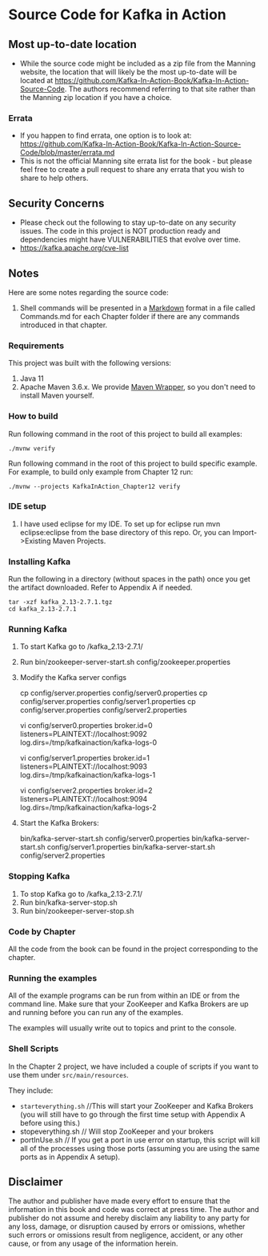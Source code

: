 # Source Code for Kafka in Action

## Most up-to-date location
* While the source code might be included as a zip file from the Manning website, the location that will likely be the most up-to-date will be located at https://github.com/Kafka-In-Action-Book/Kafka-In-Action-Source-Code. The authors recommend referring to that site rather than the Manning zip location if you have a choice.


### Errata

* If you happen to find errata, one option is to look at: https://github.com/Kafka-In-Action-Book/Kafka-In-Action-Source-Code/blob/master/errata.md
* This is not the official Manning site errata list for the book - but please feel free to create a pull request to share any errata that you wish to share to help others.

## Security Concerns
* Please check out the following to stay up-to-date on any security issues. The code in this project is NOT production ready and dependencies might have VULNERABILITIES that evolve over time.
* https://kafka.apache.org/cve-list


## Notes

Here are some notes regarding the source code:

1. Shell commands will be presented in a [Markdown](https://daringfireball.net/projects/markdown/syntax) format in a file called Commands.md for each Chapter folder if there are any commands introduced in that chapter.

### Requirements
This project was built with the following versions:

1. Java 11 
2. Apache Maven 3.6.x.
We provide [Maven Wrapper](https://github.com/takari/maven-wrapper), so you don't need to install Maven yourself.

### How to build

Run following command in the root of this project to build all examples:

    ./mvnw verify 

Run following command in the root of this project to build specific example.
For example, to build only example from Chapter 12 run:

    ./mvnw --projects KafkaInAction_Chapter12 verify

### IDE setup
 
1. I have used eclipse for my IDE. To set up for eclipse run mvn eclipse:eclipse from the base directory of this repo. Or, you can Import->Existing Maven Projects.


### Installing Kafka
Run the following in a directory (without spaces in the path) once you get the artifact downloaded. Refer to Appendix A if needed.

    tar -xzf kafka_2.13-2.7.1.tgz
    cd kafka_2.13-2.7.1

### Running Kafka
1. To start Kafka go to <install dir>/kafka_2.13-2.7.1/
2. Run bin/zookeeper-server-start.sh config/zookeeper.properties
3. Modify the Kafka server configs

	
	cp config/server.properties config/server0.properties
	cp config/server.properties config/server1.properties
	cp config/server.properties config/server2.properties
	
	vi config/server0.properties
	broker.id=0
	listeners=PLAINTEXT://localhost:9092
	log.dirs=/tmp/kafkainaction/kafka-logs-0
	
	vi config/server1.properties
	broker.id=1
	listeners=PLAINTEXT://localhost:9093
	log.dirs=/tmp/kafkainaction/kafka-logs-1
	
	vi config/server2.properties
	broker.id=2
	listeners=PLAINTEXT://localhost:9094
	log.dirs=/tmp/kafkainaction/kafka-logs-2
	
4. Start the Kafka Brokers:
    
	
    bin/kafka-server-start.sh config/server0.properties
    bin/kafka-server-start.sh config/server1.properties
    bin/kafka-server-start.sh config/server2.properties
 
### Stopping Kafka

1. To stop Kafka go to <install dir>/kafka_2.13-2.7.1/
1. Run bin/kafka-server-stop.sh
1. Run bin/zookeeper-server-stop.sh

### Code by Chapter
All the code from the book can be found in the project corresponding to the chapter.
 
### Running the examples
 
All of the example programs can be run from within an IDE or from the command line. Make sure that your ZooKeeper and Kafka Brokers are up and running before you can run any of the examples.

The examples will usually write out to topics and print to the console.

### Shell Scripts

In the Chapter 2 project, we have included a couple of scripts if you want to use them under `src/main/resources`.

They include:
* `starteverything.sh` //This will start your ZooKeeper and Kafka Brokers (you will still have to go through the first time setup with Appendix A before using this.)
* stopeverything.sh // Will stop ZooKeeper and your brokers
* portInUse.sh // If you get a port in use error on startup, this script will kill all of the processes using those ports (assuming you are using the same ports as in Appendix A setup).
	
## Disclaimer

The author and publisher have made every effort to ensure that the information in this book
and code was correct at press time. The author and publisher do not assume and hereby disclaim any
liability to any party for any loss, damage, or disruption caused by errors or omissions, whether
such errors or omissions result from negligence, accident, or any other cause, or from any usage
of the information herein.	


